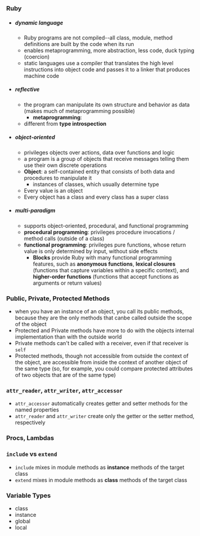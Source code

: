 ### Ruby

* ##### dynamic language
  * Ruby programs are not compiled--all class, module, method definitions are built by the code when its run
  * enables metaprogramming, more abstraction, less code, duck typing (coercion)
  * static languages use a compiler that translates the high level instructions into object code and passes it to a linker that produces machine code

* ##### reflective
  * the program can manipulate its own structure and behavior as data (makes much of metaprogramming possible)
    * **metaprogramming**:
  * different from **type introspection**

* ##### object-oriented
  * privileges objects over actions, data over functions and logic
  * a program is a group of objects that receive messages telling them use their own discrete operations
  * **Object**: a self-contained entity that consists of both data and procedures to manipulate it
    * instances of classes, which usually determine type
  * Every value is an object
  * Every object has a class and every class has a super class

* ##### multi-paradigm
  * supports object-oriented, procedural, and functional programming
  * **procedural programming**: privileges procedure invocations / method calls (outside of a class)
  * **functional programming**: privileges pure functions, whose return value is only determined by input, without side effects
    * **Blocks** provide Ruby with many functional programming features, such as **anonymous functions**, **lexical closures** (functions that capture variables within a specific context), and **higher-order functions** (functions that accept functions as arguments or return values)

### Public, Private, Protected Methods
  * when you have an instance of an object, you call its public methods, because they are the only methods that canbe called outside the scope of the object
  * Protected and Private methods have more to do with the objects internal implementation than with the outside world
  * Private methods can't be called with a receiver, even if that receiver is ```self```
  * Protected methods, though not accessible from outside the context of the object, are accessible from inside the context of another object of the same type (so, for example, you could compare protected attributes of two objects that are of the same type)

### ```attr_reader```, ```attr_writer```, ```attr_accessor```
  * ```attr_accessor``` automatically creates getter and setter methods for the named properties
  * ```attr_reader``` and ```attr_writer``` create only the getter or the setter method, respectively

### Procs, Lambdas

### ```include``` vs ```extend```
  * ```include``` mixes in module methods as **instance** methods of the target class
  * ```extend``` mixes in module methods as **class** methods of the target class

### Variable Types
  * class
  * instance
  * global
  * local
